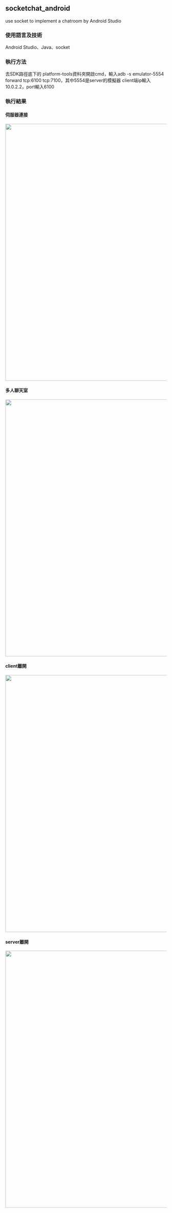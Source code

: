 ## socketchat_android
use socket to implement a chatroom by Android Studio

### 使用語言及技術
Android Studio、Java、socket

### 執行方法 
去SDK路徑底下的 platform-tools資料夾開啟cmd，輸入adb -s emulator-5554 forward tcp:6100 tcp:7100，其中5554是server的模擬器
client端ip輸入10.0.2.2，port輸入6100

### 執行結果
#### 伺服器連接<br>
<img src="https://github.com/user-attachments/assets/c0a98a57-c7df-4c1f-87c3-94da2e0e0efd" width="800" /><br>
#### 多人聊天室<br>
<img src="https://github.com/user-attachments/assets/5bf9a392-add1-4c8e-a544-180c2d75d58d" width="800" /><br>
#### client離開<br>
<img src="https://github.com/user-attachments/assets/a1181ae3-3d0d-4333-96c6-ac9c69a8c3bb" width="800" /><br>
#### server離開<br>
<img src="https://github.com/user-attachments/assets/75e5fe7d-0de1-4368-94f5-00a0a5d39b03" width="800" /><br>

